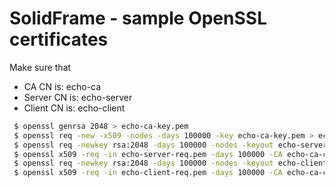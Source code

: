 # SolidFrame - sample OpenSSL certificates

Make sure that
 * CA CN is: echo-ca
 * Server CN is: echo-server
 * Client CN is: echo-client


```bash
 $ openssl genrsa 2048 > echo-ca-key.pem
 $ openssl req -new -x509 -nodes -days 100000 -key echo-ca-key.pem > echo-ca-cert.pem
 $ openssl req -newkey rsa:2048 -days 100000 -nodes -keyout echo-server-key.pem > echo-server-req.pem
 $ openssl x509 -req -in echo-server-req.pem -days 100000 -CA echo-ca-cert.pem -CAkey echo-ca-key.pem -set_serial 01 > echo-server-cert.pem
 $ openssl req -newkey rsa:2048 -days 100000 -nodes -keyout echo-client-key.pem > echo-client-req.pem
 $ openssl x509 -req -in echo-client-req.pem -days 100000 -CA echo-ca-cert.pem -CAkey echo-ca-key.pem -set_serial 01 > echo-client-cert.pem
```
